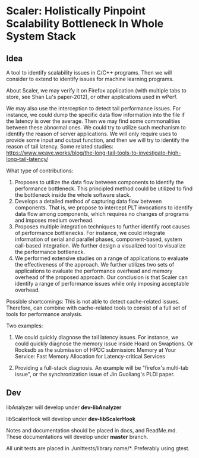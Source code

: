 # Scaler: Holistically Pinpoint Scalability Bottleneck In Whole System Stack

## Idea

A tool to identify scalability issues in C/C++ programs. Then we will consider to extend to identify issues for machine learning programs. 

About Scaler, we may verify it on Firefox application (with multiple tabs to store, see Shan Lu's paper-2012), or other applications used in wPerf. 

We may also use the interception to detect tail performance issues. For instance, we could dump the specific data flow information into the file if the latency is over the average. Then we may find some commonalities between these abnormal ones. We could try to utilize such mechanism to identify the reason of server applications. We will only require uses to provide some input and output function, and then we will try to identify the reason of tail latency. 
Some related studies:
https://www.weave.works/blog/the-long-tail-tools-to-investigate-high-long-tail-latency/

What type of contributions: 

1. Proposes to utilize the data flow between components to identify the performance bottleneck. This principled method could be utilized to find the bottleneck inside the whole software stack. 
2. Develops a detailed method of capturing data flow between components. That is, we propose to intercept PLT invocations to identify data flow among components, which requires no changes of programs and imposes medium overhead. 
3. Proposes multiple integration techniques to further identify root causes of performance bottlenecks. For instance, we could integrate information of serial and parallel phases, component-based, system call-based integration. We further design a visualized tool to visualize the performance bottleneck. 
4. We performed extensive studies on a range of applications to evaluate the effectiveness of the approach. We further utilizes two sets of applications to evaluate the performance overhead and memory overhead of the proposed approach. Our conclusion is that Scaler can identify a range of performance issues while only imposing acceptable overhead. 

Possible shortcomings: 
This is not able to detect cache-related issues. Therefore, can combine with cache-related tools to consist of a full set of tools for performance analysis. 

Two examples: 
1. We could quickly diagnose the tail latency issues. For instance, we could quickly diagnose the memory issue inside Hoard on Swaptions. 
   Or Rocksdb as the submission of HPDC submission: Memory at Your Service: Fast Memory Allocation for
Latency-critical Services

2. Providing a full-stack diagnosis. 
An example will be "firefox's multi-tab issue", or the synchronization issue of Jin Guoliang's PLDI paper. 

## Dev

libAnalyzer will develop under **dev-libAnalyzer**

libScalerHook will develop under **dev-libScalerHook**

Notes and documentation should be placed in docs, and ReadMe.md. These documentations will develop under **master** branch.

All unit tests are placed in ./unittests/library name/*. Preferably using gtest.